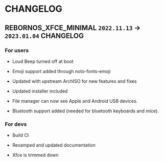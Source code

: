 # CHANGELOG

## REBORNOS_XFCE_MINIMAL `2022.11.13` -> `2023.01.04` CHANGELOG

### For users

- Loud Beep turned off at boot
 
- Emoji support added through noto-fonts-emoji
 
- Updated with upstream ArchISO for new features and fixes
 
- Updated installer included

- File manager can now see Apple and Android USB devices.

- Bluetooth support added (needed for bluetooth keyboards and mice).

### For devs

- Build CI
 
- Revamped and updated documentation

- Xfce is trimmed down

